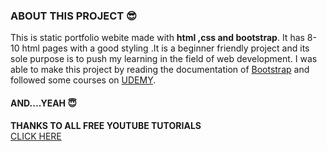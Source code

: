 ### ABOUT THIS PROJECT :sunglasses:
This is static portfolio webite made with **html ,css and bootstrap**. It has 8-10 html pages with a good styling .It is a beginner friendly project and its sole purpose is to push my learning in the field of web development.
I was able to make this project by reading the documentation of [Bootstrap](https://getbootstrap.com/) and followed some courses on [UDEMY](https://www.udemy.com/course/html-css-certification-course-for-beginners-e/learn/lecture/21106896?start=0#overview).
#### AND....YEAH :innocent:
  **THANKS TO ALL FREE YOUTUBE TUTORIALS** <br>
  [CLICK HERE]( https://itsakankshajha.github.io/codeWithMe/)
  
